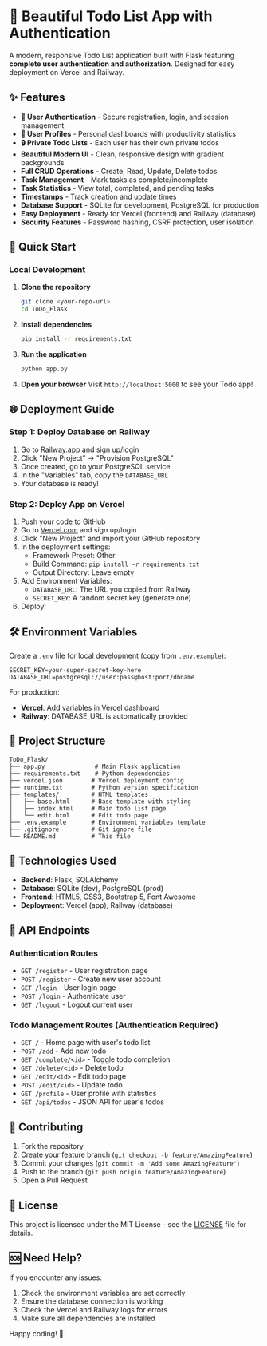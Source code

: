 # 📝 Beautiful Todo List App with Authentication

A modern, responsive Todo List application built with Flask featuring **complete user authentication and authorization**. Designed for easy deployment on Vercel and Railway.

## ✨ Features

- **🔐 User Authentication** - Secure registration, login, and session management
- **👤 User Profiles** - Personal dashboards with productivity statistics
- **🔒 Private Todo Lists** - Each user has their own private todos
- **Beautiful Modern UI** - Clean, responsive design with gradient backgrounds
- **Full CRUD Operations** - Create, Read, Update, Delete todos
- **Task Management** - Mark tasks as complete/incomplete
- **Task Statistics** - View total, completed, and pending tasks
- **Timestamps** - Track creation and update times
- **Database Support** - SQLite for development, PostgreSQL for production
- **Easy Deployment** - Ready for Vercel (frontend) and Railway (database)
- **Security Features** - Password hashing, CSRF protection, user isolation

## 🚀 Quick Start

### Local Development

1. **Clone the repository**
   ```bash
   git clone <your-repo-url>
   cd ToDo_Flask
   ```

2. **Install dependencies**
   ```bash
   pip install -r requirements.txt
   ```

3. **Run the application**
   ```bash
   python app.py
   ```

4. **Open your browser**
   Visit `http://localhost:5000` to see your Todo app!

## 🌐 Deployment Guide

### Step 1: Deploy Database on Railway

1. Go to [Railway.app](https://railway.app) and sign up/login
2. Click "New Project" → "Provision PostgreSQL"
3. Once created, go to your PostgreSQL service
4. In the "Variables" tab, copy the `DATABASE_URL`
5. Your database is ready!

### Step 2: Deploy App on Vercel

1. Push your code to GitHub
2. Go to [Vercel.com](https://vercel.com) and sign up/login
3. Click "New Project" and import your GitHub repository
4. In the deployment settings:
   - Framework Preset: Other
   - Build Command: `pip install -r requirements.txt`
   - Output Directory: Leave empty
5. Add Environment Variables:
   - `DATABASE_URL`: The URL you copied from Railway
   - `SECRET_KEY`: A random secret key (generate one)
6. Deploy!

## 🛠️ Environment Variables

Create a `.env` file for local development (copy from `.env.example`):

```env
SECRET_KEY=your-super-secret-key-here
DATABASE_URL=postgresql://user:pass@host:port/dbname
```

For production:
- **Vercel**: Add variables in Vercel dashboard
- **Railway**: DATABASE_URL is automatically provided

## 📁 Project Structure

```
ToDo_Flask/
├── app.py              # Main Flask application
├── requirements.txt    # Python dependencies
├── vercel.json        # Vercel deployment config
├── runtime.txt        # Python version specification
├── templates/         # HTML templates
│   ├── base.html      # Base template with styling
│   ├── index.html     # Main todo list page
│   └── edit.html      # Edit todo page
├── .env.example       # Environment variables template
├── .gitignore         # Git ignore file
└── README.md          # This file
```

## 🎨 Technologies Used

- **Backend**: Flask, SQLAlchemy
- **Database**: SQLite (dev), PostgreSQL (prod)
- **Frontend**: HTML5, CSS3, Bootstrap 5, Font Awesome
- **Deployment**: Vercel (app), Railway (database)

## 🔧 API Endpoints

### Authentication Routes
- `GET /register` - User registration page
- `POST /register` - Create new user account
- `GET /login` - User login page
- `POST /login` - Authenticate user
- `GET /logout` - Logout current user

### Todo Management Routes (Authentication Required)
- `GET /` - Home page with user's todo list
- `POST /add` - Add new todo
- `GET /complete/<id>` - Toggle todo completion
- `GET /delete/<id>` - Delete todo
- `GET /edit/<id>` - Edit todo page
- `POST /edit/<id>` - Update todo
- `GET /profile` - User profile with statistics
- `GET /api/todos` - JSON API for user's todos

## 🤝 Contributing

1. Fork the repository
2. Create your feature branch (`git checkout -b feature/AmazingFeature`)
3. Commit your changes (`git commit -m 'Add some AmazingFeature'`)
4. Push to the branch (`git push origin feature/AmazingFeature`)
5. Open a Pull Request

## 📄 License

This project is licensed under the MIT License - see the [LICENSE](LICENSE) file for details.

## 🆘 Need Help?

If you encounter any issues:
1. Check the environment variables are set correctly
2. Ensure the database connection is working
3. Check the Vercel and Railway logs for errors
4. Make sure all dependencies are installed

Happy coding! 🎉